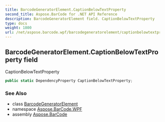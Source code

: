 ```yaml
---
title: BarcodeGeneratorElement.CaptionBelowTextProperty
second_title: Aspose.BarCode for .NET API Reference
description: BarcodeGeneratorElement field. CaptionBelowTextProperty
type: docs
weight: 1800
url: /net/aspose.barcode.wpf/barcodegeneratorelement/captionbelowtextproperty/
---
```

## BarcodeGeneratorElement.CaptionBelowTextProperty field

CaptionBelowTextProperty

```csharp
public static DependencyProperty CaptionBelowTextProperty;
```

### See Also

* class [BarcodeGeneratorElement](../)
* namespace [Aspose.BarCode.WPF](../../../aspose.barcode.wpf/)
* assembly [Aspose.BarCode](../../../)


